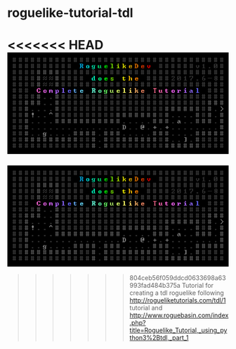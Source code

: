 # roguelike-tutorial-tdl
<<<<<<< HEAD
![Alt text](/logo.png?raw=true "Roguelikedev Logo")
=======
![Alt text](/logo.png?raw=true "logo")
>>>>>>> 804ceb56f059ddcd0633698a63993fad484b375a
Tutorial for creating a tdl roguelike following http://rogueliketutorials.com/tdl/1 tutorial and http://www.roguebasin.com/index.php?title=Roguelike_Tutorial,_using_python3%2Btdl,_part_1
